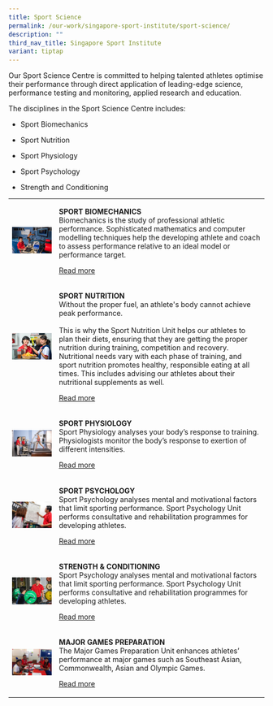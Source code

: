 ```yaml
---
title: Sport Science
permalink: /our-work/singapore-sport-institute/sport-science/
description: ""
third_nav_title: Singapore Sport Institute
variant: tiptap
---
```

<p>Our Sport Science Centre is committed to helping talented athletes optimise
their performance through direct application of leading-edge science, performance
testing and monitoring, applied research and education.</p>
<p>The disciplines in the Sport Science Centre includes:&nbsp;</p>
<ul data-tight="true" class="tight">
<li>
<p>Sport Biomechanics</p>
</li>
<li>
<p>Sport Nutrition</p>
</li>
<li>
<p>Sport Physiology</p>
</li>
<li>
<p>Sport Psychology</p>
</li>
<li>
<p>Strength and Conditioning</p>
</li>
</ul>
<table>
<tbody>
<tr>
<td rowspan="1" colspan="1">
<div class="isomer-image-wrapper">
<img style="width: 100%" height="auto" width="100%" alt="SPORT BIOMECHANICS" src="/images/Our%20Work/Singapore%20Sports%20Institute/Sport%20Science/biomechanics.jpg">
</div>
</td>
<td rowspan="1" colspan="1">
<p><strong>SPORT BIOMECHANICS</strong> 
<br>Biomechanics is the study of professional athletic performance. Sophisticated
mathematics and computer modelling techniques help the developing athlete
and coach to assess performance relative to an ideal model or performance
target.</p>
<p><a href="/singapore-sport-institute/sport-science/sport-biomechanics/" rel="noopener noreferrer nofollow" target="_blank">Read more</a>
</p>
</td>
</tr>
<tr>
<td rowspan="1" colspan="1">
<div class="isomer-image-wrapper">
<img style="width: 100%" height="auto" width="100%" alt="SPORT NUTRITION" src="/images/Our%20Work/Singapore%20Sports%20Institute/Sport%20Science/sportnutrition.jpg">
</div>
</td>
<td rowspan="1" colspan="1">
<p><strong>SPORT NUTRITION</strong> 
<br>Without the proper fuel, an athlete's body cannot achieve peak performance.
<br>
<br>This is why the Sport Nutrition Unit helps our athletes to plan their
diets, ensuring that they are getting the proper nutrition during training,
competition and recovery. Nutritional needs vary with each phase of training,
and sport nutrition promotes healthy, responsible eating at all times.
This includes advising our athletes about their nutritional supplements
as well.</p>
<p><a href="/singapore-sport-institute/sport-science/sport-nutrition/" rel="noopener noreferrer nofollow" target="_blank">Read more</a>
</p>
</td>
</tr>
<tr>
<td rowspan="1" colspan="1">
<div class="isomer-image-wrapper">
<img style="width: 100%" height="auto" width="100%" alt="SPORT PHYSIOLOGY" src="/images/Our%20Work/Singapore%20Sports%20Institute/Sport%20Science/Sport-Physiology.jpg">
</div>
</td>
<td rowspan="1" colspan="1">
<p><strong>SPORT PHYSIOLOGY</strong> 
<br>Sport Physiology analyses your body’s response to training. Physiologists
monitor the body’s response to exertion of different intensities.</p>
<p><a href="/singapore-sport-institute/sport-science/sport-physiology/" rel="noopener noreferrer nofollow" target="_blank">Read more</a>
</p>
</td>
</tr>
<tr>
<td rowspan="1" colspan="1">
<div class="isomer-image-wrapper">
<img style="width: 100%" height="auto" width="100%" alt="SPORT PSYCHOLOGY" src="/images/Our%20Work/Singapore%20Sports%20Institute/Sport%20Science/Sport-psychology.jpg">
</div>
</td>
<td rowspan="1" colspan="1">
<p><strong>SPORT PSYCHOLOGY</strong> 
<br>Sport Psychology analyses mental and motivational factors that limit sporting
performance. Sport Psychology Unit performs consultative and rehabilitation
programmes for developing athletes.</p>
<p><a href="/singapore-sport-institute/sport-science/sport-psychology/" rel="noopener noreferrer nofollow" target="_blank">Read more</a>
</p>
</td>
</tr>
<tr>
<td rowspan="1" colspan="1">
<div class="isomer-image-wrapper">
<img style="width: 100%" height="auto" width="100%" alt="STRENGTH  CONDITIONING" src="/images/Our%20Work/Singapore%20Sports%20Institute/Sport%20Science/Strength.jpg">
</div>
</td>
<td rowspan="1" colspan="1">
<p><strong>STRENGTH &amp; CONDITIONING</strong> 
<br>Sport Psychology analyses mental and motivational factors that limit sporting
performance. Sport Psychology Unit performs consultative and rehabilitation
programmes for developing athletes.</p>
<p><a href="/singapore-sport-institute/sport-science/strength-conditioning/" rel="noopener noreferrer nofollow" target="_blank">Read more</a>
</p>
</td>
</tr>
<tr>
<td rowspan="1" colspan="1">
<div class="isomer-image-wrapper">
<img style="width: 100%" height="auto" width="100%" alt="MAJOR GAMES PREPARATION" src="/images/Our%20Work/Singapore%20Sports%20Institute/Sport%20Science/majorgames1.jpg">
</div>
</td>
<td rowspan="1" colspan="1">
<p><strong>MAJOR GAMES PREPARATION</strong> 
<br>The Major Games Preparation Unit enhances athletes’ performance at major
games such as Southeast Asian, Commonwealth, Asian and Olympic Games.</p>
<p><a href="/singapore-sport-institute/sport-science/major-games-preparation/" rel="noopener noreferrer nofollow" target="_blank">Read more</a>
</p>
</td>
</tr>
</tbody>
</table>
<p></p>
